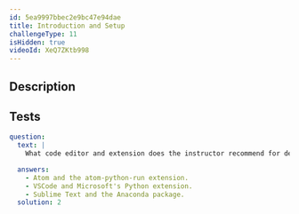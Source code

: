 ```yaml
---
id: 5ea9997bbec2e9bc47e94dae
title: Introduction and Setup
challengeType: 11
isHidden: true
videoId: XeQ7ZKtb998
---
```


## Description
<section id='description'>
</section>

## Tests
<section id='tests'>

```yml
question:
  text: |
    What code editor and extension does the instructor recommend for developing penetration testing tools in Python?

  answers:
    - Atom and the atom-python-run extension.
    - VSCode and Microsoft's Python extension.
    - Sublime Text and the Anaconda package.
  solution: 2
```

</section>

